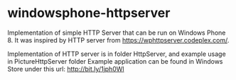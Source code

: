 windowsphone-httpserver
=======================
Implementation of simple HTTP Server that can be run on Windows Phone 8. 
It was inspired by HTTP server from https://wphttpserver.codeplex.com/.

Implementation of HTTP server is in folder HttpServer, and example usage in PictureHttpServer folder
Example application can be found in Windows Store under this url: http://bit.ly/1jph0Wl
